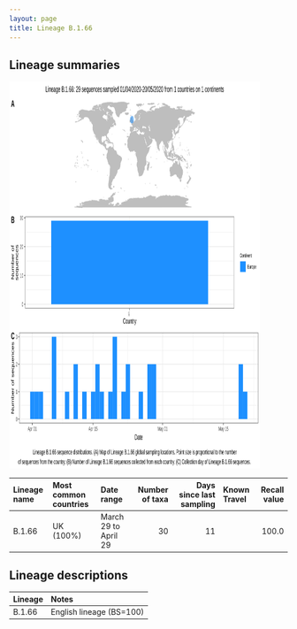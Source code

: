 ```yaml
---
layout: page
title: Lineage B.1.66
---
```




<h2> Lineage summaries</h2>

<img src="../assets/images/B.1.66.svg" alt="B.1.66 lineage summary figure" width="90%" height="700px" />


| Lineage name | Most common countries | Date range | Number of taxa |  Days since last sampling | Known Travel | Recall value |
|:-----|:-----|:-------|-------:|-------:|:---------|--------:|
| B.1.66 | UK (100%) | March 29 to April 29 | 30 | 11 |  | 100.0 |

<h2>Lineage descriptions</h2>

| Lineage | Notes |
|:-----|:-----|
| B.1.66 | English lineage (BS=100) |

